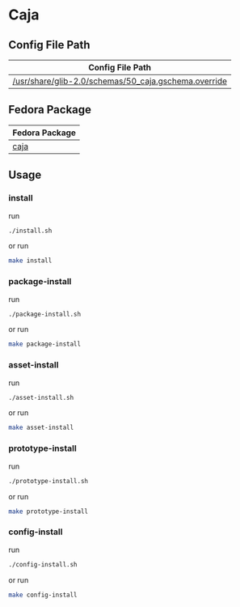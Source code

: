 

# Caja




## Config File Path

| Config File Path |
| --- |
| [/usr/share/glib-2.0/schemas/50_caja.gschema.override](./asset/overlay/usr/share/glib-2.0/schemas/50_caja.gschema.override) |




## Fedora Package

| Fedora Package |
| --- |
| [caja](https://packages.ubuntu.com/noble/caja) |




## Usage


### install

run

``` sh
./install.sh
```

or run

``` sh
make install
```


### package-install

run

``` sh
./package-install.sh
```

or run

``` sh
make package-install
```


### asset-install

run

``` sh
./asset-install.sh
```

or run

``` sh
make asset-install
```


### prototype-install

run

``` sh
./prototype-install.sh
```

or run

``` sh
make prototype-install
```


### config-install

run

``` sh
./config-install.sh
```

or run

``` sh
make config-install
```
